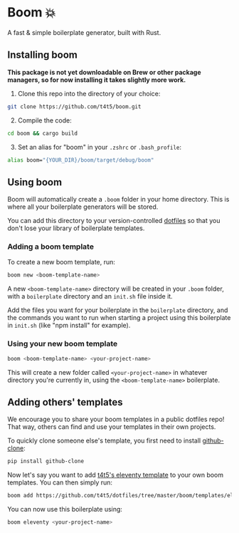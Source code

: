 # Boom 💥 

A fast & simple boilerplate generator, built with Rust.

## Installing boom

**This package is not yet downloadable on Brew or other package managers, so for now installing it takes slightly more work.**

1. Clone this repo into the directory of your choice:
```bash
git clone https://github.com/t4t5/boom.git
```

2. Compile the code:
```bash
cd boom && cargo build
```

3. Set an alias for "boom" in your `.zshrc` or `.bash_profile`:
```bash
alias boom="{YOUR_DIR}/boom/target/debug/boom"
```

## Using boom

Boom will automatically create a `.boom` folder in your home directory. This is where all your boilerplate generators will be stored.

You can add this directory to your version-controlled [dotfiles](https://thoughtbot.com/upcase/videos/intro-to-dotfiles) so that you don't lose your library of boilerplate templates.

### Adding a boom template

To create a new boom template, run:

```bash
boom new <boom-template-name>
```

A new `<boom-template-name>` directory will be created in your `.boom` folder, with a `boilerplate` directory and an `init.sh` file inside it.

Add the files you want for your boilerplate in the `boilerplate` directory, and the commands you want to run when starting a project using this boilerplate in `init.sh` (like "npm install" for example).

### Using your new boom template

```bash
boom <boom-template-name> <your-project-name>
```

This will create a new folder called `<your-project-name>` in whatever directory you're currently in, using the `<boom-template-name>` boilerplate.

## Adding others' templates

We encourage you to share your boom templates in a public dotfiles repo! That way, others can find and use your templates in their own projects.

To quickly clone someone else's template, you first need to install [github-clone](https://github.com/HR/github-clone):

```bash
pip install github-clone
```

Now let's say you want to add [t4t5's eleventy template](https://github.com/t4t5/dotfiles/tree/master/boom/templates/eleventy) to your own boom templates. You can then simply run:

```bash
boom add https://github.com/t4t5/dotfiles/tree/master/boom/templates/eleventy
```

You can now use this boilerplate using:

```bash
boom eleventy <your-project-name>
```
